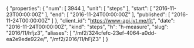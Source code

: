 {
  "properties": {
    "num": [
      3944
    ],
    "unit": [
      "steps"
    ],
    "start": [
      "2016-11-23T00:00:00Z"
    ],
    "end": [
      "2016-11-24T00:00:00Z"
    ],
    "published": [
      "2016-11-24T00:00:00Z"
    ]
  },
  "client_id": "https://www-api.jvt.me/fit",
  "date": "2016-11-24T00:00:00Z",
  "kind": "steps",
  "h": "h-measure",
  "slug": "2016/11/hfjz3",
  "aliases": [
    "/mf2/324cfefc-23ef-4064-a0dd-ea2e9ede922e/",
    "/mf2/2016/11/hFjZ3"
  ]
}
